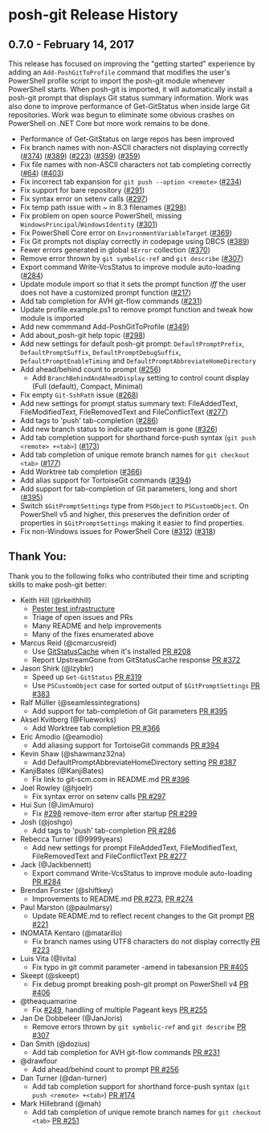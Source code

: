 # posh-git Release History

## 0.7.0 - February 14, 2017
This release has focused on improving the "getting started" experience by adding an `Add-PoshGitToProfile` command that
modifies the user's PowerShell profile script to import the posh-git module whenever PowerShell starts.
When posh-git is imported, it will automatically install a posh-git prompt that displays Git status summary information.
Work was also done to improve performance of Get-GitStatus when inside large Git repositories.
Work was begun to eliminate some obvious crashes on PowerShell on .NET Core but more work remains to be done.

- Performance of Get-GitStatus on large repos has been improved
- Fix branch names with non-ASCII characters not displaying correctly
  ([#374](https://github.com/dahlbyk/posh-git/issues/374))
  ([#389](https://github.com/dahlbyk/posh-git/issues/389))
  ([#223](https://github.com/dahlbyk/posh-git/pull/223))
  ([#359](https://github.com/dahlbyk/posh-git/pull/397))
  ([#359](https://github.com/dahlbyk/posh-git/pull/397))
- Fix file names with non-ASCII characters not tab completing correctly
  ([#64](https://github.com/dahlbyk/posh-git/issues/64))
  ([#403](https://github.com/dahlbyk/posh-git/pull/403))
- Fix incorrect tab expansion for `git push --option <remote>`
  ([#234](https://github.com/dahlbyk/posh-git/issues/234))
- Fix support for bare repository
  ([#291](https://github.com/dahlbyk/posh-git/issues/291))
- Fix syntax error on setenv calls
  ([#297](https://github.com/dahlbyk/posh-git/pull/297))
- Fix temp path issue with ~ in 8.3 filenames
  ([#298](https://github.com/dahlbyk/posh-git/issues/298))
- Fix problem on open source PowerShell, missing `WindowsPrincipal`/`WindowsIdentity`
  ([#301](https://github.com/dahlbyk/posh-git/issues/301))
- Fix PowerShell Core error on `EnvironmentVariableTarget`
  ([#369](https://github.com/dahlbyk/posh-git/issues/369))
- Fix Git prompts not display correctly in codepage using DBCS
  ([#389](https://github.com/dahlbyk/posh-git/issues/389))
- Fewer errors generated in global `$Error` collection
  ([#370](https://github.com/dahlbyk/posh-git/pull/370))
- Remove error thrown by `git symbolic-ref` and `git describe`
  ([#307](https://github.com/dahlbyk/posh-git/pull/307))
- Export command Write-VcsStatus to improve module auto-loading
  ([#284](https://github.com/dahlbyk/posh-git/pull/284))
- Update module import so that it sets the prompt function *iff* the user does not have a customized prompt function
  ([#217](https://github.com/dahlbyk/posh-git/issues/217))
- Add tab completion for AVH git-flow commands
  ([#231](https://github.com/dahlbyk/posh-git/pull/231))
- Update profile.example.ps1 to remove prompt function and tweak how module is imported
- Add new commmand Add-PoshGitToProfile
  ([#349](https://github.com/dahlbyk/posh-git/pull/349))
- Add about_posh-git help topic
  ([#298](https://github.com/dahlbyk/posh-git/pull/287))
- Add new settings for default posh-git prompt: `DefaultPromptPrefix`, `DefaultPromptSuffix`, `DefaultPromptDebugSuffix`, `DefaultPromptEnableTiming` and `DefaultPromptAbbreviateHomeDirectory`
- Add ahead/behind count to prompt
  ([#256](https://github.com/dahlbyk/posh-git/pull/256))
  * Add `BranchBehindAndAheadDisplay` setting to control count display (Full (default), Compact, Minimal)
- Fix empty `Git-SshPath` issue
  ([#268](https://github.com/dahlbyk/posh-git/pull/268))
- Add new settings for prompt status summary text: FileAddedText, FileModifiedText, FileRemovedText and FileConflictText
  ([#277](https://github.com/dahlbyk/posh-git/pull/277))
- Add tags to 'push' tab-completion
  ([#286](https://github.com/dahlbyk/posh-git/pull/286))
- Add new branch status to indicate upstream is gone
  ([#326](https://github.com/dahlbyk/posh-git/pull/326))
- Add tab completion support for shorthand force-push syntax (`git push <remote> +<tab>`)
  ([#173](https://github.com/dahlbyk/posh-git/issues/173))
- Add tab completion of unique remote branch names for `git checkout <tab>`
  ([#177](https://github.com/dahlbyk/posh-git/issues/177))
- Add Worktree tab completion
  ([#366](https://github.com/dahlbyk/posh-git/pull/366))
- Add alias support for TortoiseGit commands
  ([#394](https://github.com/dahlbyk/posh-git/pull/394))
- Add support for tab-completion of Git parameters, long and short
  ([#395](https://github.com/dahlbyk/posh-git/pull/395))
- Switch `$GitPromptSettings` type from `PSObject` to `PSCustomObject`. On PowerShell v5 and higher, this preserves the definition order of properties in `$GitPromptSettings` making it easier to find properties.
- Fix non-Windows issues for PowerShell Core
  ([#312](https://github.com/dahlbyk/posh-git/pull/312))
  ([#318](https://github.com/dahlbyk/posh-git/pull/318))

## Thank You:
Thank you to the following folks who contributed their time and scripting skills to make posh-git better:

- Keith Hill (@rkeithhill)
  * [Pester test infrastructure](https://github.com/dahlbyk/posh-git/commits/master/test?author=rkeithhill)
  * Triage of open issues and PRs
  * Many README and help improvements
  * Many of the fixes enumerated above
- Marcus Reid (@cmarcusreid)
  * Use [GitStatusCache](https://github.com/cmarcusreid/git-status-cache) when it's installed
    [PR #208](https://github.com/dahlbyk/posh-git/pull/208)
  * Report UpstreamGone from GitStatusCache response
    [PR #372](https://github.com/dahlbyk/posh-git/pull/372)
- Jason Shirk (@lzybkr)
  * Speed up `Get-GitStatus`
    [PR #319](https://github.com/dahlbyk/posh-git/pull/319)
  * Use `PSCustomObject` case for sorted output of `$GitPromptSettings`
    [PR #383](https://github.com/dahlbyk/posh-git/pull/382)
- Ralf Müller (@seamlessintegrations)
  * Add support for tab-completion of Git parameters
    [PR #395](https://github.com/dahlbyk/posh-git/pull/395)
- Aksel Kvitberg (@Flueworks)
  * Add Worktree tab completion
    [PR #366](https://github.com/dahlbyk/posh-git/pull/366)
- Eric Amodio (@eamodio)
  * Add aliasing support for TortoiseGit commands
    [PR #394](https://github.com/dahlbyk/posh-git/pull/394)
- Kevin Shaw (@shawmanz32na)
  * Add DefaultPromptAbbreviateHomeDirectory setting
    [PR #387](https://github.com/dahlbyk/posh-git/pull/387)
- KanjiBates (@KanjiBates)
  * Fix link to git-scm.com in README.md
    [PR #396](https://github.com/dahlbyk/posh-git/pull/396)
- Joel Rowley (@hjoelr)
  * Fix syntax error on setenv calls
    [PR #297](https://github.com/dahlbyk/posh-git/pull/297)
- Hui Sun (@JimAmuro)
  * Fix [#298](https://github.com/dahlbyk/posh-git/issues/298) remove-item error after startup
    [PR #299](https://github.com/dahlbyk/posh-git/pull/299)
- Josh (@joshgo)
  * Add tags to 'push' tab-completion
    [PR #286](https://github.com/dahlbyk/posh-git/pull/286)
- Rebecca Turner (@9999years)
  * Add new settings for prompt FileAddedText, FileModifiedText, FileRemovedText and FileConflictText
    [PR #277](https://github.com/dahlbyk/posh-git/pull/277)
- Jack (@Jackbennett)
  * Export command Write-VcsStatus to improve module auto-loading
    [PR #284](https://github.com/dahlbyk/posh-git/pull/284)
- Brendan Forster (@shiftkey)
  * Improvements to README.md
    [PR #273](https://github.com/dahlbyk/posh-git/pull/273),
    [PR #274](https://github.com/dahlbyk/posh-git/pull/274)
- Paul Marston (@paulmarsy)
  * Update README.md to reflect recent changes to the Git prompt
    [PR #221](https://github.com/dahlbyk/posh-git/pull/221)
- INOMATA Kentaro (@matarillo)
  * Fix branch names using UTF8 characters do not display correctly
    [PR #223](https://github.com/dahlbyk/posh-git/pull/223)
- Luis Vita (@Ivita)
  * Fix typo in git commit parameter -amend in tabexansion
    [PR #405](https://github.com/dahlbyk/posh-git/pull/405)
- Skeept (@skeept)
  * Fix debug prompt breaking posh-git prompt on PowerShell v4
    [PR #406](https://github.com/dahlbyk/posh-git/pull/406)
- @theaquamarine
  * Fix [#249](https://github.com/dahlbyk/posh-git/pull/249), handling of multiple Pageant keys
    [PR #255](https://github.com/dahlbyk/posh-git/pull/255)
- Jan De Dobbeleer (@JanJoris)
  * Remove errors thrown by `git symbolic-ref` and `git describe`
    [PR #307](https://github.com/dahlbyk/posh-git/pull/307)
- Dan Smith (@dozius)
  * Add tab completion for AVH git-flow commands
    [PR #231](https://github.com/dahlbyk/posh-git/pull/231)
- @drawfour
  * Add ahead/behind count to prompt
    [PR #256](https://github.com/dahlbyk/posh-git/pull/256)
- Dan Turner (@dan-turner)
  * Add tab completion support for shorthand force-push syntax (`git push <remote> +<tab>`)
    [PR #174](https://github.com/dahlbyk/posh-git/pull/174)
- Mark Hillebrand (@mah)
  * Add tab completion of unique remote branch names for `git checkout <tab>`
    [PR #251](https://github.com/dahlbyk/posh-git/pull/251)
